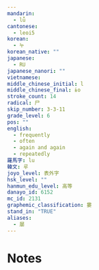 ```yaml
---
mandarin:
  - lǚ
cantonese:
  - leoi5
korean:
  - 누
korean_native: ""
japanese:
  - RU
japanese_nanori: ""
vietnamese:
middle_chinese_initial: l
middle_chinese_final: ɨo
stroke_count: 14
radical: 尸
skip_number: 3-3-11
grade_level: 6
pos: ""
english:
  - frequently
  - often
  - again and again
  - repeatedly
羅馬字: lu
韓文: 루
joyo_level: 表外字
hsk_level: ""
hanmun_edu_level: 高等
danayo_id: 6152
mc_id: 2131
graphemic_classification: 婁
stand_in: "TRUE"
aliases:
  - 屡
---
```


# Notes

